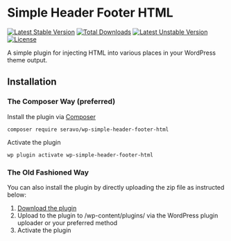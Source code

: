 # Simple Header Footer HTML
[![Latest Stable Version](https://poser.pugx.org/seravo/wp-simple-header-footer-html/v/stable)](https://packagist.org/packages/seravo/wp-simple-header-footer-html) [![Total Downloads](https://poser.pugx.org/seravo/wp-simple-header-footer-html/downloads)](https://packagist.org/packages/seravo/wp-simple-header-footer-html) [![Latest Unstable Version](https://poser.pugx.org/seravo/wp-simple-header-footer-html/v/unstable)](https://packagist.org/packages/seravo/wp-simple-header-footer-html) [![License](https://poser.pugx.org/seravo/wp-simple-header-footer-html/license)](https://packagist.org/packages/seravo/wp-simple-header-footer-html)

A simple plugin for injecting HTML into various places in your WordPress theme output.

## Installation

### The Composer Way (preferred)

Install the plugin via [Composer](https://getcomposer.org/)
```
composer require seravo/wp-simple-header-footer-html
```

Activate the plugin
```
wp plugin activate wp-simple-header-footer-html
```

### The Old Fashioned Way

You can also install the plugin by directly uploading the zip file as instructed below:

1. [Download the plugin](archive/master.zip)
2. Upload to the plugin to /wp-content/plugins/ via the WordPress plugin uploader or your preferred method
3. Activate the plugin
